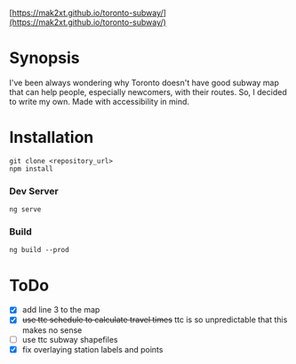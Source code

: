 [https://mak2xt.github.io/toronto-subway/](https://mak2xt.github.io/toronto-subway/)

# Synopsis

I've been always wondering why Toronto doesn't have good subway map that can help people, especially newcomers, with their routes.
So, I decided to write my own. Made with accessibility in mind.

# Installation
```
git clone <repository_url>
npm install
```

### Dev Server

``ng serve``

### Build

``ng build --prod``

# ToDo

- [x] add line 3 to the map
- [x] ~~use ttc schedule to calculate travel times~~ ttc is so unpredictable that this makes no sense
- [ ] use ttc subway shapefiles
- [x] fix overlaying station labels and points

